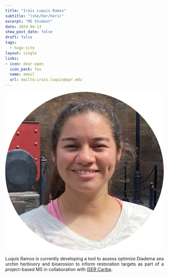 ```yaml
---
title: "Irais Luquis Ramos"
subtitle: "(she/her/hers)"
excerpt: "MS Student"
date: 2024-04-13
show_post_date: false
draft: false
tags:
  - hugo-site
layout: single
links:
- icon: door-open
  icon_pack: fas
  name: email
  url: mailto:irais.luquis@upr.edu
---
```


<div style="text-align: center;">
<img src="featured-hex.png" width="600"> 
</div>

<div style="text-align: justify;">

Luquis Ramos is currently developing a tool to assess optimize Diadema sea urchin herbivory and bioerosion to inform restoration targets as part of a project-based MS in collaboration with [ISER Caribe](https://www.isercaribe.org/).

</div>

